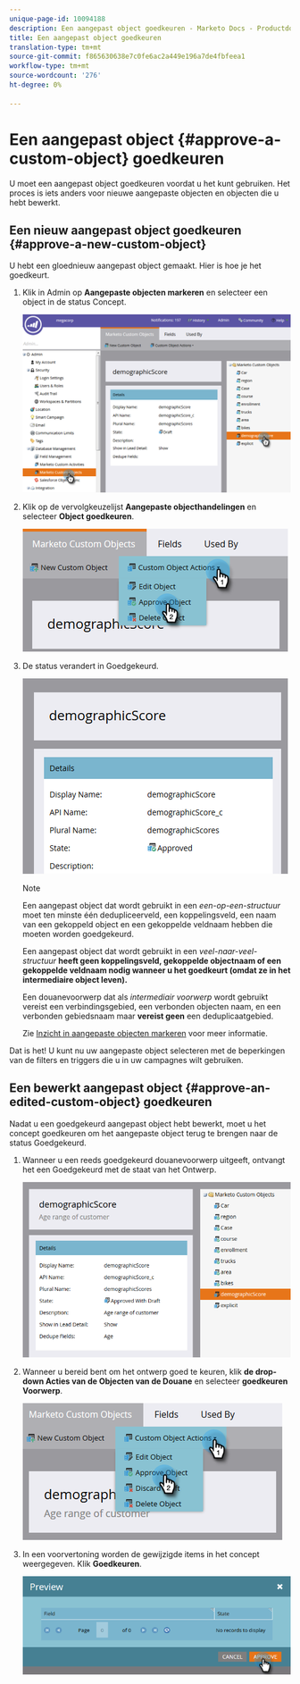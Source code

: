 ```yaml
---
unique-page-id: 10094188
description: Een aangepast object goedkeuren - Marketo Docs - Productdocumentatie
title: Een aangepast object goedkeuren
translation-type: tm+mt
source-git-commit: f865630638e7c0fe6ac2a449e196a7de4fbfeea1
workflow-type: tm+mt
source-wordcount: '276'
ht-degree: 0%

---
```



# Een aangepast object {#approve-a-custom-object} goedkeuren

U moet een aangepast object goedkeuren voordat u het kunt gebruiken. Het proces is iets anders voor nieuwe aangepaste objecten en objecten die u hebt bewerkt.

## Een nieuw aangepast object goedkeuren {#approve-a-new-custom-object}

U hebt een gloednieuw aangepast object gemaakt. Hier is hoe je het goedkeurt.

1. Klik in Admin op **Aangepaste objecten markeren** en selecteer een object in de status Concept.

   ![](assets/one.png)

1. Klik op de vervolgkeuzelijst **Aangepaste objecthandelingen** en selecteer **Object goedkeuren**.

   ![](assets/two.png)

1. De status verandert in Goedgekeurd.

   ![](assets/three.png)

   >[!NOTE]
   >
   >Een aangepast object dat wordt gebruikt in een _een-op-een-structuur_ moet ten minste één dedupliceerveld, een koppelingsveld, een naam van een gekoppeld object en een gekoppelde veldnaam hebben die moeten worden goedgekeurd.
   >
   >Een aangepast object dat wordt gebruikt in een _veel-naar-veel-structuur_ **heeft geen koppelingsveld, gekoppelde objectnaam of een gekoppelde veldnaam nodig wanneer u het goedkeurt (omdat ze in het intermediaire object leven).**
   >
   >Een douanevoorwerp dat als _intermediair voorwerp_ wordt gebruikt vereist een verbindingsgebied, een verbonden objecten naam, en een verbonden gebiedsnaam maar **vereist geen** een deduplicaatgebied.
   >
   >Zie [Inzicht in aangepaste objecten markeren](/help/marketo/product-docs/administration/marketo-custom-objects/understanding-marketo-custom-objects.md) voor meer informatie.

Dat is het! U kunt nu uw aangepaste object selecteren met de beperkingen van de filters en triggers die u in uw campagnes wilt gebruiken.

## Een bewerkt aangepast object {#approve-an-edited-custom-object} goedkeuren

Nadat u een goedgekeurd aangepast object hebt bewerkt, moet u het concept goedkeuren om het aangepaste object terug te brengen naar de status Goedgekeurd.

1. Wanneer u een reeds goedgekeurd douanevoorwerp uitgeeft, ontvangt het een Goedgekeurd met de staat van het Ontwerp.

   ![](assets/four.png)

1. Wanneer u bereid bent om het ontwerp goed te keuren, klik **de drop-down Acties van de Objecten van de Douane** en selecteer **goedkeuren Voorwerp**.

   ![](assets/five-1.png)

1. In een voorvertoning worden de gewijzigde items in het concept weergegeven. Klik **Goedkeuren**.

   ![](assets/six-1.png)

